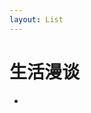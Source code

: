 ```yaml
---
layout: List
---
```


# 生活漫谈

- <aLink href='./docs/My_blog_journey' title='我的博客之旅 - 探索新世界的奥秘' />


<script>
const docs = require('./docs')
docs.resolve()
</script>
